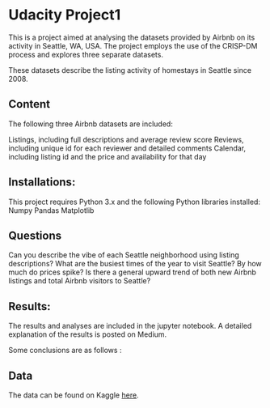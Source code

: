 # Udacity Project1
This is a project aimed at analysing the datasets provided by Airbnb on its activity in Seattle, WA, USA. The project employs the use of the CRISP-DM process and explores three separate datasets.

These datasets describe the listing activity of homestays in Seattle since 2008.

## Content
The following three Airbnb datasets are included:

Listings, including full descriptions and average review score
Reviews, including unique id for each reviewer and detailed comments
Calendar, including listing id and the price and availability for that day

## Installations:
This project requires Python 3.x and the following Python libraries installed:
Numpy
Pandas
Matplotlib

## Questions 
Can you describe the vibe of each Seattle neighborhood using listing descriptions?
What are the busiest times of the year to visit Seattle? By how much do prices spike?
Is there a general upward trend of both new Airbnb listings and total Airbnb visitors to Seattle?

## Results:
The results and analyses are included in the jupyter notebook. A detailed explanation of the results is posted on Medium.

Some conclusions are as follows :

## Data
The data can be found on Kaggle [here](https://www.kaggle.com/airbnb/seattle).
